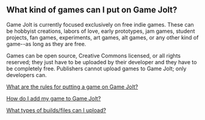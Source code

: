 ## What kind of games can I put on Game Jolt?

Game Jolt is currently focused exclusively on free indie games. These can be hobbyist creations, labors of love, early prototypes, jam games, student projects, fan games, experiments, art games, alt games, or any other kind of game--as long as they are free.

Games can be open source, Creative Commons licensed, or all rights reserved; they just have to be uploaded by their developer and they have to be completely free. Publishers cannot upload games to Game Jolt; only developers can.

[What are the rules for putting a game on Game Jolt?](Link)

[How do I add my game to Game Jolt?](Link)

[What types of builds/files can I upload?](Link)